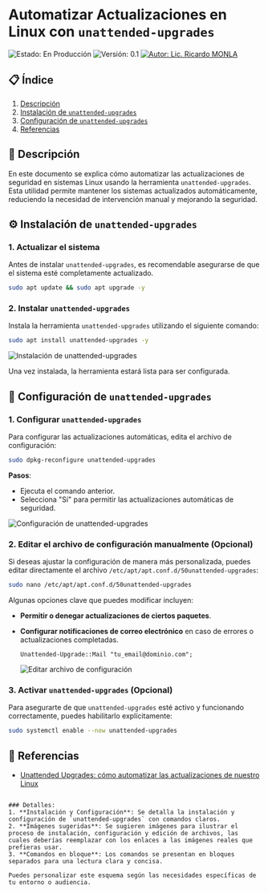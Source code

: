 # Automatizar Actualizaciones en Linux con `unattended-upgrades`

![Estado: En Producción](https://img.shields.io/badge/Estado-En%20Producción-yellow)
![Versión: 0.1](https://img.shields.io/badge/Versión-0.1-yellow)
[![Autor: Lic. Ricardo MONLA](https://img.shields.io/badge/Autor-Lic.%20Ricardo%20MONLA-orange)](mailto:rmonla@gmail.com)

## 📋 Índice

1. [Descripción](#descripción)
2. [Instalación de `unattended-upgrades`](#instalación-de-unattended-upgrades)
3. [Configuración de `unattended-upgrades`](#configuración-de-unattended-upgrades)
4. [Referencias](#referencias)

## 📝 Descripción

En este documento se explica cómo automatizar las actualizaciones de seguridad en sistemas Linux usando la herramienta `unattended-upgrades`. Esta utilidad permite mantener los sistemas actualizados automáticamente, reduciendo la necesidad de intervención manual y mejorando la seguridad.

## ⚙️ Instalación de `unattended-upgrades`

### 1. Actualizar el sistema

Antes de instalar `unattended-upgrades`, es recomendable asegurarse de que el sistema esté completamente actualizado.

```bash
sudo apt update && sudo apt upgrade -y
```

### 2. Instalar `unattended-upgrades`

Instala la herramienta `unattended-upgrades` utilizando el siguiente comando:

```bash
sudo apt install unattended-upgrades -y
```

![Instalación de unattended-upgrades](https://example.com/imagen_instalacion_unattended_upgrades.png)

Una vez instalada, la herramienta estará lista para ser configurada.

## 🔧 Configuración de `unattended-upgrades`

### 1. Configurar `unattended-upgrades`

Para configurar las actualizaciones automáticas, edita el archivo de configuración:

```bash
sudo dpkg-reconfigure unattended-upgrades
```

**Pasos**:
- Ejecuta el comando anterior.
- Selecciona "Sí" para permitir las actualizaciones automáticas de seguridad.

![Configuración de unattended-upgrades](https://example.com/imagen_configuracion_unattended_upgrades.png)

### 2. Editar el archivo de configuración manualmente (Opcional)

Si deseas ajustar la configuración de manera más personalizada, puedes editar directamente el archivo `/etc/apt/apt.conf.d/50unattended-upgrades`:

```bash
sudo nano /etc/apt/apt.conf.d/50unattended-upgrades
```

Algunas opciones clave que puedes modificar incluyen:
- **Permitir o denegar actualizaciones de ciertos paquetes**.
- **Configurar notificaciones de correo electrónico** en caso de errores o actualizaciones completadas.

    ```plaintext
    Unattended-Upgrade::Mail "tu_email@dominio.com";
    ```

    ![Editar archivo de configuración](https://example.com/imagen_editar_configuracion.png)

### 3. Activar `unattended-upgrades` (Opcional)

Para asegurarte de que `unattended-upgrades` esté activo y funcionando correctamente, puedes habilitarlo explícitamente:

```bash
sudo systemctl enable --now unattended-upgrades
```

## 🔗 Referencias

- [Unattended Upgrades: cómo automatizar las actualizaciones de nuestro Linux](https://diocesanos.es/blogs/equipotic/2021/06/28/unattended-upgrades-como-automatizar-las-actualizaciones-de-nuestro-linux/)
```

### Detalles:
1. **Instalación y Configuración**: Se detalla la instalación y configuración de `unattended-upgrades` con comandos claros.
2. **Imágenes sugeridas**: Se sugieren imágenes para ilustrar el proceso de instalación, configuración y edición de archivos, las cuales deberías reemplazar con los enlaces a las imágenes reales que prefieras usar.
3. **Comandos en bloque**: Los comandos se presentan en bloques separados para una lectura clara y concisa.

Puedes personalizar este esquema según las necesidades específicas de tu entorno o audiencia.
